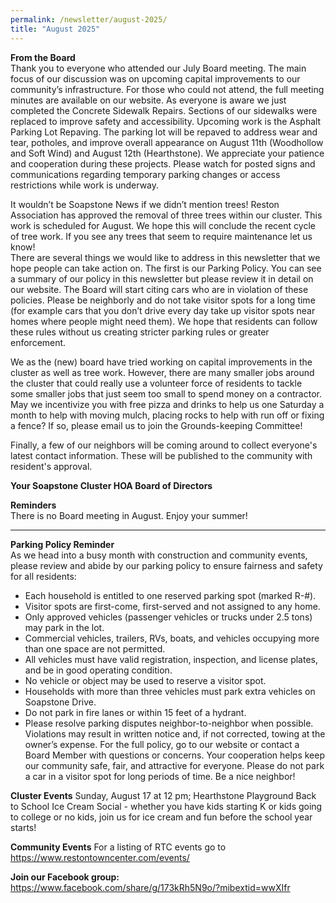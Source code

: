 ```yaml
---
permalink: /newsletter/august-2025/
title: "August 2025"
---  
```

**From the Board**    
Thank you to everyone who attended our July Board meeting. The main focus of our discussion was on upcoming capital improvements to our community’s infrastructure. For those who could not attend, the full meeting minutes are available on our website. As everyone is aware we just completed the Concrete Sidewalk Repairs. Sections of our sidewalks were replaced to improve safety and accessibility. Upcoming work is the Asphalt Parking Lot Repaving. The parking lot will be repaved to address wear and tear, potholes, and improve overall appearance on August 11th (Woodhollow and Soft Wind) and August 12th (Hearthstone). We appreciate your patience and cooperation during these projects. Please watch for posted signs and communications regarding temporary parking changes or access restrictions while work is underway.

It wouldn’t be Soapstone News if we didn’t mention trees! Reston Association has approved the removal of three trees within our cluster. This work is scheduled for August. We hope this will conclude the recent cycle of tree work. If you see any trees that seem to require maintenance let us know!  
There are several things we would like to address in this newsletter that we hope people can take action on. The first is our Parking Policy. You can see a summary of our policy in this newsletter but please review it in detail on our website. The Board will start citing cars who are in violation of these policies. Please be neighborly and do not take visitor spots for a long time (for example cars that you don’t drive every day take up visitor spots near homes where people might need them). We hope that residents can follow these rules without us creating stricter parking rules or greater enforcement.

We as the (new) board have tried working on capital improvements in the cluster as well as tree work. However, there are many smaller jobs around the cluster that could really use a volunteer force of residents to tackle some smaller jobs that just seem too small to spend money on a contractor. May we incentivize you with free pizza and drinks to help us one Saturday a month to help with moving mulch, placing rocks to help with run off or fixing a fence? If so, please email us to join the Grounds-keeping Committee!

Finally, a few of our neighbors will be coming around to collect everyone's latest contact information. These will be published to the community with resident's approval.

**Your Soapstone Cluster HOA Board of Directors**  

**Reminders**  
There is no Board meeting in August. Enjoy your summer!  
______________________________  
**Parking Policy Reminder**  
As we head into a busy month with construction and community events, please review and abide by our parking policy to ensure fairness and safety for all residents:  
- Each household is entitled to one reserved parking spot (marked R-#).  
- Visitor spots are first-come, first-served and not assigned to any home.
- Only approved vehicles (passenger vehicles or trucks under 2.5 tons) may park in the lot.
- Commercial vehicles, trailers, RVs, boats, and vehicles occupying more than one space are not permitted.
- All vehicles must have valid registration, inspection, and license plates, and be in good operating condition.
- No vehicle or object may be used to reserve a visitor spot.
- Households with more than three vehicles must park extra vehicles on Soapstone Drive.
- Do not park in fire lanes or within 15 feet of a hydrant.
- Please resolve parking disputes neighbor-to-neighbor when possible.  
Violations may result in written notice and, if not corrected, towing at the owner’s expense.
For the full policy, go to our website or contact a Board Member with questions or concerns. Your cooperation helps keep our community safe, fair, and attractive for everyone. Please do not park a car in a visitor spot for long periods of time. Be a nice neighbor!

**Cluster Events**
Sunday, August 17 at 12 pm; Hearthstone Playground
Back to School Ice Cream Social - whether you have kids starting K or kids going to college or no kids, join us for ice cream and fun before the school year starts!

**Community Events**
For a listing of RTC events go to https://www.restontowncenter.com/events/

**Join our Facebook group:**  
https://www.facebook.com/share/g/173kRh5N9o/?mibextid=wwXIfr


